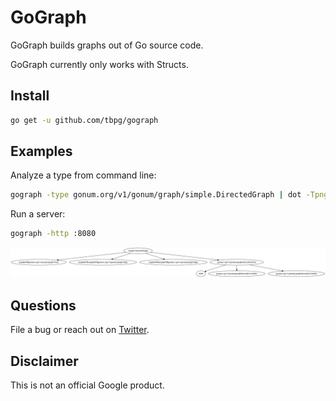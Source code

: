 GoGraph
=======

GoGraph builds graphs out of Go source code.

GoGraph currently only works with Structs.

Install
-------

```bash
go get -u github.com/tbpg/gograph
```

Examples
------

Analyze a type from command line:
```bash
gograph -type gonum.org/v1/gonum/graph/simple.DirectedGraph | dot -Tpng -o out.png
```

Run a server:
```bash
gograph -http :8080
```

![sample graph](./sample.png)

Questions
---------

File a bug or reach out on [Twitter](http://twitter.com/tbpalsulich).

Disclaimer
----------

This is not an official Google product.